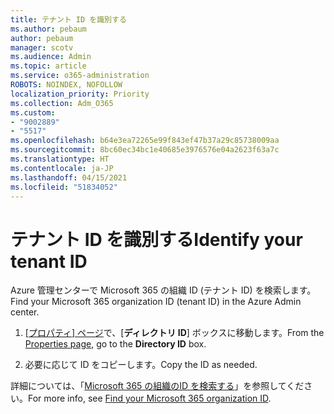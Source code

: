 ```yaml
---
title: テナント ID を識別する
ms.author: pebaum
author: pebaum
manager: scotv
ms.audience: Admin
ms.topic: article
ms.service: o365-administration
ROBOTS: NOINDEX, NOFOLLOW
localization_priority: Priority
ms.collection: Adm_O365
ms.custom:
- "9002889"
- "5517"
ms.openlocfilehash: b64e3ea72265e99f843ef47b37a29c85738009aa
ms.sourcegitcommit: 8bc60ec34bc1e40685e3976576e04a2623f63a7c
ms.translationtype: HT
ms.contentlocale: ja-JP
ms.lasthandoff: 04/15/2021
ms.locfileid: "51834052"
---
```

# <a name="identify-your-tenant-id"></a><span data-ttu-id="e0a62-102">テナント ID を識別する</span><span class="sxs-lookup"><span data-stu-id="e0a62-102">Identify your tenant ID</span></span>

<span data-ttu-id="e0a62-103">Azure 管理センターで Microsoft 365 の組織 ID (テナント ID) を検索します。</span><span class="sxs-lookup"><span data-stu-id="e0a62-103">Find your Microsoft 365 organization ID (tenant ID) in the Azure Admin center.</span></span>

1. <span data-ttu-id="e0a62-104">[[プロパティ] ページ](https://aka.ms/AzurePropertiesPage)で、[**ディレクトリ ID**] ボックスに移動します。</span><span class="sxs-lookup"><span data-stu-id="e0a62-104">From the [Properties page](https://aka.ms/AzurePropertiesPage), go to the **Directory ID** box.</span></span>

2. <span data-ttu-id="e0a62-105">必要に応じて ID をコピーします。</span><span class="sxs-lookup"><span data-stu-id="e0a62-105">Copy the ID as needed.</span></span>

<span data-ttu-id="e0a62-106">詳細については、「[Microsoft 365 の組織のID を検索する](https://docs.microsoft.com/onedrive/find-your-office-365-tenant-id)」を参照してください。</span><span class="sxs-lookup"><span data-stu-id="e0a62-106">For more info, see [Find your Microsoft 365 organization ID](https://docs.microsoft.com/onedrive/find-your-office-365-tenant-id).</span></span>
